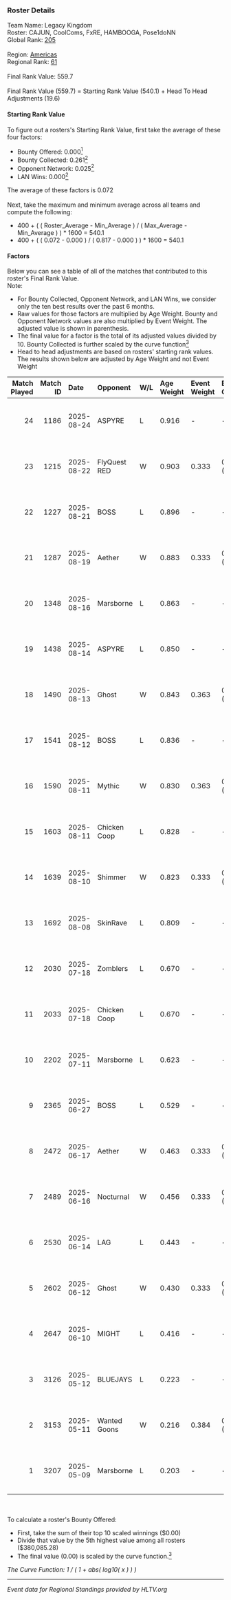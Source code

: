 ### Roster Details<br />
Team Name: Legacy Kingdom<br />
Roster: CAJUN, CoolComs, FxRE, HAMBOOGA, Pose1doNN<br />
Global Rank: [205](../../standings_global_2025_10_06.md)<br />
<br />
Region: [Americas]( ../../standings_americas_2025_10_06.md)<br />
Regional Rank: [61]( ../../standings_americas_2025_10_06.md)<br />
<br />
Final Rank Value:  559.7<br />
<br />
Final Rank Value (559.7) = Starting Rank Value (540.1) + Head To Head Adjustments (19.6)<br />

#### Starting Rank Value<br />
To figure out a rosters's Starting Rank Value, first take the average of these four factors:<br />
- Bounty Offered: 0.000[<sup>1</sup>](#table2)
- Bounty Collected: 0.261[<sup>2</sup>](#table1)
- Opponent Network: 0.025[<sup>2</sup>](#table1)
- LAN Wins: 0.000[<sup>2</sup>](#table1)

The average of these factors is 0.072<br />
<br />
Next, take the maximum and minimum average across all teams and compute the following:<br />
- 400 + ( ( Roster_Average - Min_Average ) / ( Max_Average - Min_Average ) ) * 1600 = 540.1
- 400 + ( ( 0.072 - 0.000 ) / ( 0.817 - 0.000 ) ) * 1600 = 540.1


#### Factors<br />
Below you can see a table of all of the matches that contributed to this roster's Final Rank Value.<br />
Note:<br />

- For Bounty Collected, Opponent Network, and LAN Wins, we consider only the ten best results over the past 6 months.
- Raw values for those factors are multiplied by Age Weight. Bounty and Opponent Network values are also multiplied by Event Weight. The adjusted value is shown in parenthesis.
- The final value for a factor is the total of its adjusted values divided by 10. Bounty Collected is further scaled by the curve function[<sup>3</sup>](#curveFunction)
- Head to head adjustments are based on rosters' starting rank values. The results shown below are adjusted by Age Weight and not Event Weight
<span id="table1"></span><br />


| Match Played | Match ID | Date       | Opponent     | W/L | Age Weight | Event Weight | Bounty Collected | Opponent Network | LAN Wins  | H2H Adj. | Roster                                     |
| -: | -: | :- | :- | :- | :- | :- | :- | :- | :- | -: | :- |
|           24 |     1186 | 2025-08-24 | ASPYRE       | L   | 0.916      | -            | -                | -                | -         |   -11.65 | CAJUN, CoolComs, FxRE, HAMBOOGA, Pose1doNN |
|           23 |     1215 | 2025-08-22 | FlyQuest RED | W   | 0.903      | 0.333        | 0.014 (0.004)    | 0.096 (0.029)    | 0 (0.000) |    17.36 | CAJUN, CoolComs, FxRE, HAMBOOGA, Pose1doNN |
|           22 |     1227 | 2025-08-21 | BOSS         | L   | 0.896      | -            | -                | -                | -         |    -5.85 | CAJUN, CoolComs, FxRE, HAMBOOGA, Pose1doNN |
|           21 |     1287 | 2025-08-19 | Aether       | W   | 0.883      | 0.333        | 0.003 (0.001)    | 0.305 (0.090)    | 0 (0.000) |    18.69 | CAJUN, CoolComs, FxRE, HAMBOOGA, Pose1doNN |
|           20 |     1348 | 2025-08-16 | Marsborne    | L   | 0.863      | -            | -                | -                | -         |    -2.31 | CAJUN, CoolComs, FxRE, HAMBOOGA, Pose1doNN |
|           19 |     1438 | 2025-08-14 | ASPYRE       | L   | 0.850      | -            | -                | -                | -         |   -11.94 | CAJUN, CoolComs, Drop, Pose1doNN, stamina  |
|           18 |     1490 | 2025-08-13 | Ghost        | W   | 0.843      | 0.363        | 0.000 (0.000)    | 0.054 (0.016)    | 0 (0.000) |    10.37 | CAJUN, CoolComs, Drop, Pose1doNN, stamina  |
|           17 |     1541 | 2025-08-12 | BOSS         | L   | 0.836      | -            | -                | -                | -         |    -5.70 | CAJUN, CoolComs, Drop, Pose1doNN, stamina  |
|           16 |     1590 | 2025-08-11 | Mythic       | W   | 0.830      | 0.363        | 0.000 (0.000)    | 0.076 (0.023)    | 0 (0.000) |    11.82 | CAJUN, CoolComs, Drop, Pose1doNN, stamina  |
|           15 |     1603 | 2025-08-11 | Chicken Coop | L   | 0.828      | -            | -                | -                | -         |    -5.69 | CAJUN, CoolComs, FxRE, HAMBOOGA, Pose1doNN |
|           14 |     1639 | 2025-08-10 | Shimmer      | W   | 0.823      | 0.333        | 0.036 (0.010)    | 0.139 (0.038)    | 0 (0.000) |    19.90 | CAJUN, CoolComs, FxRE, HAMBOOGA, Pose1doNN |
|           13 |     1692 | 2025-08-08 | SkinRave     | L   | 0.809      | -            | -                | -                | -         |    -1.40 | CAJUN, CoolComs, FxRE, HAMBOOGA, Pose1doNN |
|           12 |     2030 | 2025-07-18 | Zomblers     | L   | 0.670      | -            | -                | -                | -         |   -13.32 | CAJUN, CoolComs, Drop, Pose1doNN, stamina  |
|           11 |     2033 | 2025-07-18 | Chicken Coop | L   | 0.670      | -            | -                | -                | -         |    -5.15 | CAJUN, CoolComs, Drop, Pose1doNN, stamina  |
|           10 |     2202 | 2025-07-11 | Marsborne    | L   | 0.623      | -            | -                | -                | -         |    -1.86 | CAJUN, CoolComs, Drop, Pose1doNN, stamina  |
|            9 |     2365 | 2025-06-27 | BOSS         | L   | 0.529      | -            | -                | -                | -         |    -3.84 | CAJUN, CoolComs, Drop, Pose1doNN, stamina  |
|            8 |     2472 | 2025-06-17 | Aether       | W   | 0.463      | 0.333        | 0.000 (0.000)    | 0.066 (0.010)    | 0 (0.000) |     6.15 | CAJUN, caustic, CoolComs, Drop, Pose1doNN  |
|            7 |     2489 | 2025-06-16 | Nocturnal    | W   | 0.456      | 0.333        | 0.000 (0.000)    | 0.096 (0.015)    | 0 (0.000) |     7.63 | CAJUN, caustic, CoolComs, Drop, Pose1doNN  |
|            6 |     2530 | 2025-06-14 | LAG          | L   | 0.443      | -            | -                | -                | -         |    -3.39 | CAJUN, caustic, CoolComs, Drop, Pose1doNN  |
|            5 |     2602 | 2025-06-12 | Ghost        | W   | 0.430      | 0.333        | 0.000 (0.000)    | 0.054 (0.008)    | 0 (0.000) |     5.90 | CAJUN, caustic, CoolComs, Drop, Pose1doNN  |
|            4 |     2647 | 2025-06-10 | MIGHT        | L   | 0.416      | -            | -                | -                | -         |    -6.99 | CAJUN, caustic, CoolComs, Drop, Pose1doNN  |
|            3 |     3126 | 2025-05-12 | BLUEJAYS     | L   | 0.223      | -            | -                | -                | -         |    -1.81 | CAJUN, CoolComs, Drop, keetoh, Pose1doNN   |
|            2 |     3153 | 2025-05-11 | Wanted Goons | W   | 0.216      | 0.384        | 0.000 (0.000)    | 0.220 (0.018)    | 0 (0.000) |     3.31 | CAJUN, CoolComs, Drop, keetoh, Pose1doNN   |
|            1 |     3207 | 2025-05-09 | Marsborne    | L   | 0.203      | -            | -                | -                | -         |    -0.58 | CAJUN, CoolComs, Drop, keetoh, Pose1doNN   |

<br />
<span id="table2"></span><br />
To calculate a roster's Bounty Offered:<br />

- First, take the sum of their top 10 scaled winnings ($0.00)
- Divide that value by the 5th highest value among all rosters ($380,085.28)
- The final value (0.00) is scaled by the curve function.[<sup>3</sup>](#curveFunction)

<span id="curveFunction"></span>_The Curve Function: 1 / ( 1 + abs( log10( x ) ) )_<br />

---
_Event data for Regional Standings provided by HLTV.org_<br />

